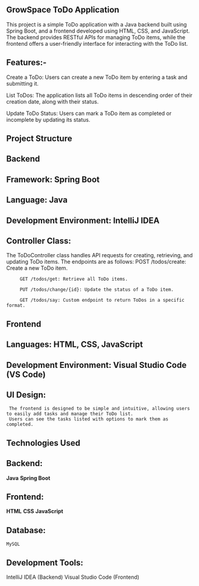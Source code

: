 ## GrowSpace ToDo Application

This project is a simple ToDo application with a Java backend built using Spring Boot, and a frontend developed using HTML, CSS, and JavaScript. The backend provides RESTful APIs for managing ToDo items, while the frontend offers a user-friendly interface for interacting with the ToDo list.

## Features:-
 Create a ToDo: Users can create a new ToDo item by entering a task and submitting it.

 List ToDos: The application lists all ToDo items in descending order of their creation date, along with their status.

 Update ToDo Status: Users can mark a ToDo item as completed or incomplete by updating its status.

## Project Structure

## Backend

## Framework: Spring Boot
## Language: Java
## Development Environment: IntelliJ IDEA
## Controller Class:
The ToDoController class handles API requests for creating, retrieving, and updating ToDo items.
The endpoints are as follows:
         POST /todos/create: Create a new ToDo item.
         
         GET /todos/get: Retrieve all ToDo items.
         
         PUT /todos/change/{id}: Update the status of a ToDo item.
         
         GET /todos/say: Custom endpoint to return ToDos in a specific format.

## Frontend
  ## Languages: HTML, CSS, JavaScript
  ## Development Environment: Visual Studio Code (VS Code)
  ## UI Design:
     The frontend is designed to be simple and intuitive, allowing users to easily add tasks and manage their ToDo list.
     Users can see the tasks listed with options to mark them as completed.

## Technologies Used
 ## Backend:
   **Java** **Spring Boot**

## Frontend:
  **HTML** **CSS** **JavaScript**

## Database:
    MySQL

## Development Tools:
  IntelliJ IDEA (Backend) Visual Studio Code (Frontend)

